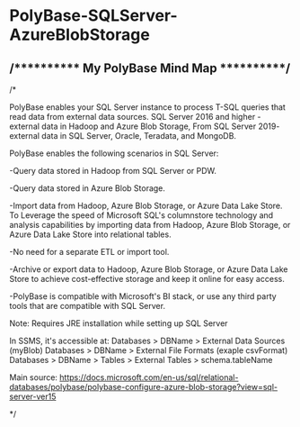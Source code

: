# PolyBase-SQLServer-AzureBlobStorage

## /********** My PolyBase Mind Map **********/
/*

PolyBase enables your SQL Server instance to process T-SQL queries that read data from external data sources. 
SQL Server 2016 and higher - external data in Hadoop and Azure Blob Storage,
From SQL Server 2019- external data in SQL Server, Oracle, Teradata, and MongoDB.

PolyBase enables the following scenarios in SQL Server:

-Query data stored in Hadoop from SQL Server or PDW.

-Query data stored in Azure Blob Storage.

-Import data from Hadoop, Azure Blob Storage, or Azure Data Lake Store.
To Leverage the speed of Microsoft SQL's columnstore technology and analysis capabilities by importing data from Hadoop,
Azure Blob Storage, or Azure Data Lake Store into relational tables.

-No need for a separate ETL or import tool.

-Archive or export data to Hadoop, Azure Blob Storage,
or Azure Data Lake Store to achieve cost-effective storage and keep it online for easy access.

-PolyBase is compatible with Microsoft's BI stack,
or use any third party tools that are compatible with SQL Server.

Note:
Requires JRE installation while setting up SQL Server

In SSMS, it's accessible at: 
Databases > DBName > External Data Sources (myBlob)
Databases > DBName > External File Formats (exaple csvFormat)
Databases > DBName > Tables > External Tables > schema.tableName

Main source: https://docs.microsoft.com/en-us/sql/relational-databases/polybase/polybase-configure-azure-blob-storage?view=sql-server-ver15


*/
